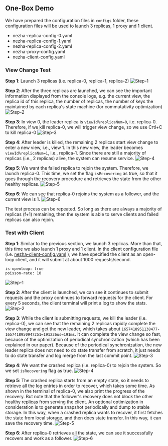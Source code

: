 
## One-Box Demo
We have prepared the configuration files in ```configs``` folder, these configuration files will be used to launch 3 replicas, 1 proxy and 1 client.

- nezha-replica-config-0.yaml 
- nezha-replica-config-1.yaml
- nezha-replica-config-2.yaml
- nezha-proxy-config.yaml
- nezha-client-config.yaml

### View Change Test
**Step 1**: Launch 3 replicas (i.e. replica-0, replica-1, replica-2)
![Step-1](figs/nezha-vr-test-figs/step-1.png)

**Step 2**: After the three replicas are launched, we can see the important information displayed from the console logs, e.g. the current view, the replica id of this replica, the number of replicas, the number of keys the maintained by each replica's state machine (for commutativity optimization)
![Step-2](figs/nezha-vr-test-figs/step-2.png)

**Step 3**: In view 0, the leader replica is ```viewId%replicaNum=0```, i.e. replica-0. Therefore, if we kill replica-0, we will trigger view change, so we use Crtl+C to kill replica-0
![Step-3](figs/nezha-vr-test-figs/step-3.png)


**Step 4**: After leader is killed, the remaining 2 replicas start view change to enter a new view, i.e., view 1. In this new view, the leader becomes ```viewId%replicaNum=1```, i.e., replica-1. Since there are still a majority of replicas (i.e., 2 replicas) alive, the system can resume service.
![Step-4](figs/nezha-vr-test-figs/step-4.png)

**Step 5**: We want the failed replica to rejoin the system. Therefore, we launch replica-0. This time, we set the flag ```isRecovering``` as true, so that it goes through the recovery procedure and retrieves the state from the other healthy replicas.
![Step-5](figs/nezha-vr-test-figs/step-5.png)

**Step 6**: We can see that replica-0 rejoins the system as a follower, and the current view is 1.
![Step-6](figs/nezha-vr-test-figs/step-6.png)


The test process can be repeated. So long as there are always a majority of replicas (f+1) remaining, then the system is able to serve clients and failed replicas can also rejoin. 

### Test with Client

**Step 1**: Similar to the previous section, we launch 3 replicas. More than that, this time we also launch 1 proxy and 1 client. In the client configuration file (i.e. [nezha-client-config.yaml](configs/nezha-client-config.yaml) ), we have specified the client as an open-loop client, and it will submit at about 1000 requests/second.
```
is-openloop: true
poisson-rate: 10
```
![Step-1](figs/nezha-test-with-client/step-1.png)


**Step 2**: After the client is launched, we can see it continues to submit requests and the proxy continues to forward requests for the client. For every 5 seconds, the client terminal will print a log to show the stats.
![Step-2](figs/nezha-test-with-client/step-2.png)

**Step 3**: While the client is submitting requests, we kill the leader (i.e. replica-0), we can see that the remaining 2 replicas rapidly complete the view change and get the new leader, which takes about ```1657418951138477-1657418950947251=191226us=191ms```. It can complete the view change so fast, because of the optimization of periodical synchronization (which has been explained in our paper). Because of the periodical synchronization, the new leader replica does not need to do state transfer from scratch, it just needs to do state transfer and log merge from the last commit point. 
![Step-3](figs/nezha-test-with-client/step-3.png)



**Step 4**: We want the crashed replica (i.e. replica-0) to rejoin the system. So we set ```isRecovering``` flag as true. 
![Step-4](figs/nezha-test-with-client/step-4.png)


**Step 5**: The crashed replica starts from an empty state, so it needs to retrieve all the log entries in order to recover, which takes some time. As shown in the terminal of replica-0, we also print the progress of the recovery. But note that the follower's recovery does not block the other healthy replicas from serving the client. An optional optimization in consideration is to generate snapshot periodically and dump to stable storage. In this way, when a crashed replica wants to recover, it first fetches the state from local storage, and then does state transfer. In this way, it can save the recovery time. 
![Step-5](figs/nezha-test-with-client/step-5.png)


**Step 6**: After replica-0 retrieves all the state, we can see it successfully recovers and work as a follower.
![Step-6](figs/nezha-test-with-client/step-6.png)